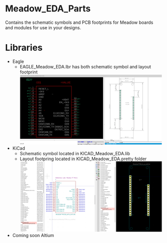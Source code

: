 # Meadow_EDA_Parts

Contains the schematic symbols and PCB footprints for Meadow boards and modules for use in your designs.

# Libraries
- Eagle
    - EAGLE_Meadow_EDA.lbr has both schematic symbol and layout footprint
![image of Eagle Symbol](https://github.com/WildernessLabs/Meadow_EDA_Parts/blob/master/Eagle_f7_symbol.png)
- KiCad
    - Schematic symbol located in KICAD_Meadow_EDA.lib
    - Layout footpring located in KICAD_Meadow_EDA.pretty folder
![image of Kicad Symbol](https://github.com/WildernessLabs/Meadow_EDA_Parts/blob/master/Kicad_f7_symbol.png)
- Coming soon Altium
